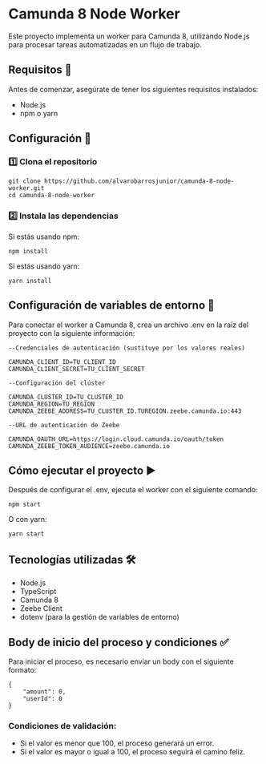 # Camunda 8 Node Worker
Este proyecto implementa un worker para Camunda 8, utilizando Node.js para procesar tareas automatizadas en un flujo de trabajo.

## Requisitos 📌 
Antes de comenzar, asegúrate de tener los siguientes requisitos instalados:

* Node.js
* npm o yarn

## Configuración 🚀 
### 1️⃣ Clona el repositorio

```
git clone https://github.com/alvarobarrosjunior/camunda-8-node-worker.git
cd camunda-8-node-worker
```

### 2️⃣ Instala las dependencias
Si estás usando npm:

```
npm install
```
Si estás usando yarn:

```
yarn install
```

## Configuración de variables de entorno 🔑
Para conectar el worker a Camunda 8, crea un archivo .env en la raíz del proyecto con la siguiente información:

```
--Credenciales de autenticación (sustituye por los valores reales)

CAMUNDA_CLIENT_ID=TU_CLIENT_ID
CAMUNDA_CLIENT_SECRET=TU_CLIENT_SECRET

--Configuración del clúster

CAMUNDA_CLUSTER_ID=TU_CLUSTER_ID
CAMUNDA_REGION=TU_REGION
CAMUNDA_ZEEBE_ADDRESS=TU_CLUSTER_ID.TUREGION.zeebe.camunda.io:443

--URL de autenticación de Zeebe

CAMUNDA_OAUTH_URL=https://login.cloud.camunda.io/oauth/token
CAMUNDA_ZEEBE_TOKEN_AUDIENCE=zeebe.camunda.io
```

## Cómo ejecutar el proyecto ▶️ 
Después de configurar el .env, ejecuta el worker con el siguiente comando:

```
npm start
```

O con yarn:
```
yarn start
```

## Tecnologías utilizadas  🛠 
* Node.js
* TypeScript
* Camunda 8
* Zeebe Client
* dotenv (para la gestión de variables de entorno)

## Body de inicio del proceso y condiciones ✅
Para iniciar el proceso, es necesario enviar un body con el siguiente formato:

```
{
    "amount": 0, 
    "userId": 0
}
```
### Condiciones de validación:

* Si el valor es menor que 100, el proceso generará un error.
* Si el valor es mayor o igual a 100, el proceso seguirá el camino feliz.
